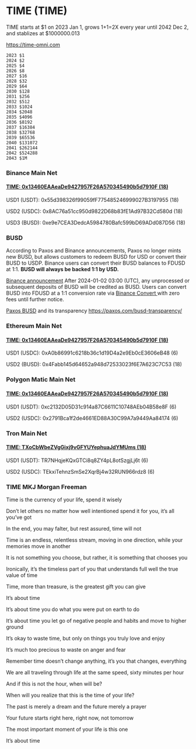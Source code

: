 # TIME (TIME)
  
TIME starts at $1 on 2023 Jan 1, grows 1+1=2X every year until 2042 Dec 2, and stablizes at $1000000.013

https://time-omni.com

~~~
2023 $1
2024 $2
2025 $4
2026 $8
2027 $16
2028 $32
2029 $64
2030 $128
2031 $256
2032 $512
2033 $1024
2034 $2048
2035 $4096
2036 $8192
2037 $16384
2038 $32768
2039 $65536
2040 $131072
2041 $262144
2042 $524288
2043 $1M
~~~

### Binance Main Net

#### [TIME: 0x13460EAAeaDe9427957F26A570345490b5d7910F (18)](https://bscscan.com/address/0x13460eaaeade9427957f26a570345490b5d7910f)

USD1 (USDT): 0x55d398326f99059fF775485246999027B3197955 (18)  

USD2 (USDC): 0x8AC76a51cc950d9822D68b83fE1Ad97B32Cd580d (18)  

USD3 (BUSD): 0xe9e7CEA3DedcA5984780Bafc599bD69ADd087D56 (18) 

### BUSD

According to Paxos and Binance announcements, Paxos no longer mints new BUSD, but allows customers to redeem BUSD for USD or convert their BUSD to USDP. Binance users can convert their BUSD balances to FDUSD at 1:1. **BUSD will always be backed 1:1 by USD.**

[Binance announcement](https://www.binance.com/en/support/announcement/notice-regarding-the-removal-of-busd-and-conversion-of-busd-to-fdusd-1c98ce7bb464422dbbaeda7066ae445b)
After 2024-01-02 03:00 (UTC), any unprocessed or subsequent deposits of BUSD will be credited as BUSD. Users can convert BUSD into FDUSD at a 1:1 conversion rate via [Binance Convert ](https://www.binance.com/en/convert/BUSD/FDUSD) with zero fees until further notice.

[Paxos BUSD](https://paxos.com/busd/) and its transparency https://paxos.com/busd-transparency/


### Ethereum Main Net

#### [TIME: 0x13460EAAeaDe9427957F26A570345490b5d7910F (18)](https://etherscan.io/address/0x13460eaaeade9427957f26a570345490b5d7910f)


USD1 (USDC): 0xA0b86991c6218b36c1d19D4a2e9Eb0cE3606eB48 (6)  

USD2 (BUSD): 0x4Fabb145d64652a948d72533023f6E7A623C7C53 (18)  

### Polygon Matic Main Net

#### [TIME: 0x13460EAAeaDe9427957F26A570345490b5d7910F (18)](https://polygonscan.com/address/0x13460EAAeaDe9427957F26A570345490b5d7910F)


USD1 (USDT): 0xc2132D05D31c914a87C6611C10748AEb04B58e8F (6)  

USD2 (USDC): 0x2791Bca1f2de4661ED88A30C99A7a9449Aa84174 (6)  


### Tron Main Net

#### [TIME: TXoCbWbeZVgGixj9vGFYUYephuaJdYMUms (18)](https://tronscan.org/#/contract/TXoCbWbeZVgGixj9vGFYUYephuaJdYMUms)


USD1 (USDT): TR7NHqjeKQxGTCi8q8ZY4pL8otSzgjLj6t (6)  

USD2 (USDC): TEkxiTehnzSmSe2XqrBj4w32RUN966rdz8 (6)  

### TIME MKJ Morgan Freeman
Time is the currency of your life, spend it wisely

Don’t let others no matter how well intentioned spend it for you, it’s all you’ve got

In the end, you may falter, but rest assured, time will not

Time is an endless, relentless stream, moving in one direction, while your memories move in another

It is not something you choose, but rather, it is something that chooses you

Ironically, it’s the timeless part of you that understands full well the true value of time

Time, more than treasure, is the greatest gift you can give

It’s about time

It’s about time you do what you were put on earth to do

It’s about time you let go of negative people and habits and move to higher ground

It’s okay to waste time, but only on things you truly love and enjoy

It’s much too precious to waste on anger and fear

Remember time doesn’t change anything, it’s you that changes, everything

We are all traveling through life at the same speed, sixty minutes per hour

And if this is not the hour, when will be?

When will you realize that this is the time of your life?

The past is merely a dream and the future merely a prayer

Your future starts right here, right now, not tomorrow

The most important moment of your life is this one

It’s about time
